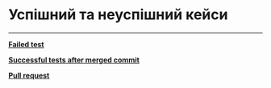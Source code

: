# Успішний та неуспішний кейси

---

**[Failed test](https://github.com/vladimirkoff/arch-lab2/actions/runs/8300536349)**

**[Successful tests after merged commit](https://github.com/vladimirkoff/arch-lab2/actions/runs/8300565144)**

**[Pull request](https://github.com/vladimirkoff/arch-lab2/pull/2)**

